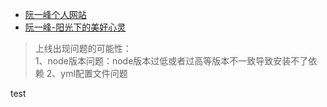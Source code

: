 

* [阮一峰个人网站](http://www.ruanyifeng.com/home.html)
* [阮一峰-阳光下的美好心灵](http://www.ruanyifeng.com/blog/2005/08/post_134.html)

>上线出现问题的可能性：<br/>
> 1、node版本问题：node版本过低或者过高等版本不一致导致安装不了依赖
> 2、yml配置文件问题<br/>

test
